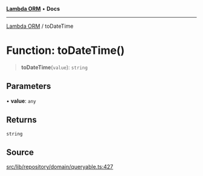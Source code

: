 [**Lambda ORM**](../README.md) • **Docs**

***

[Lambda ORM](../README.md) / toDateTime

# Function: toDateTime()

> **toDateTime**(`value`): `string`

## Parameters

• **value**: `any`

## Returns

`string`

## Source

[src/lib/repository/domain/queryable.ts:427](https://github.com/lambda-orm/lambdaorm-base/blob/e3a7772bb5fa4082532c38729067cbcb8dfa89b9/src/lib/repository/domain/queryable.ts#L427)
